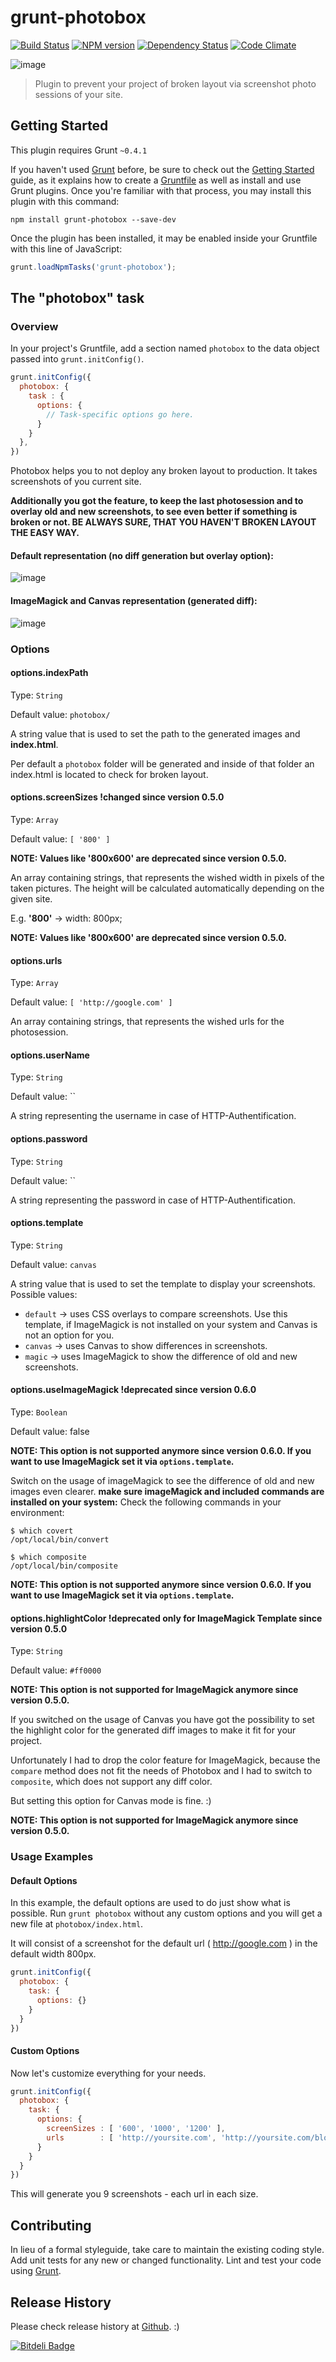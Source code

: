 # grunt-photobox

[![Build Status](https://travis-ci.org/stefanjudis/grunt-photobox.png?branch=master)](https://travis-ci.org/stefanjudis/grunt-photobox) [![NPM version](https://badge.fury.io/js/grunt-photobox.png)](http://badge.fury.io/js/grunt-photobox) [![Dependency Status](https://gemnasium.com/stefanjudis/grunt-photobox.png)](https://gemnasium.com/stefanjudis/grunt-photobox) [![Code Climate](https://codeclimate.com/github/stefanjudis/grunt-photobox.png)](https://codeclimate.com/github/stefanjudis/grunt-photobox)

![image](https://raw.github.com/stefanjudis/grunt-photobox/master/tasks/assets/img/photoBox.png)

> Plugin to prevent your project of broken layout via screenshot photo sessions of your site.

## Getting Started
This plugin requires Grunt `~0.4.1`

If you haven't used [Grunt](http://gruntjs.com/) before, be sure to check out the [Getting Started](http://gruntjs.com/getting-started) guide, as it explains how to create a [Gruntfile](http://gruntjs.com/sample-gruntfile) as well as install and use Grunt plugins. Once you're familiar with that process, you may install this plugin with this command:

```shell
npm install grunt-photobox --save-dev
```

Once the plugin has been installed, it may be enabled inside your Gruntfile with this line of JavaScript:

```js
grunt.loadNpmTasks('grunt-photobox');
```

## The "photobox" task

### Overview
In your project's Gruntfile, add a section named `photobox` to the data object passed into `grunt.initConfig()`.

```js
grunt.initConfig({
  photobox: {
  	task : {
      options: {
      	// Task-specific options go here.
      }
    }
  },
})
```

Photobox helps you to not deploy any broken layout to production. It takes screenshots of you current site.

**Additionally you got the feature, to keep the last photosession and to overlay old and new screenshots, to see even better if something is broken or not. BE ALWAYS SURE, THAT YOU HAVEN'T BROKEN LAYOUT THE EASY WAY.**

#### Default representation (no diff generation but overlay option):

![image](https://raw.github.com/stefanjudis/grunt-photobox/master/tasks/assets/img/default.png)

#### ImageMagick and Canvas representation (generated diff):

![image](https://raw.github.com/stefanjudis/grunt-photobox/master/tasks/assets/img/imageMagick.png)

### Options

#### options.indexPath
Type: `String`

Default value: `photobox/`

A string value that is used to set the path to the generated images and **index.html**.

Per default a ```photobox``` folder will be generated and inside of that folder an index.html is located to check for broken layout.

#### options.screenSizes !changed since version 0.5.0
Type: `Array`

Default value: `[ '800' ]`

**NOTE: Values like '800x600' are deprecated since version 0.5.0.**

An array containing strings, that represents the wished width in pixels of the taken pictures. The height will be calculated automatically depending on the given site.

E.g. **'800'** -> width: 800px;

**NOTE: Values like '800x600' are deprecated since version 0.5.0.**

#### options.urls
Type: `Array`

Default value: `[ 'http://google.com' ]`

An array containing strings, that represents the wished urls for the photosession.

#### options.userName
Type: `String`

Default value: ``

A string representing the username in case of HTTP-Authentification.

#### options.password
Type: `String`

Default value: ``

A string representing the password in case of HTTP-Authentification.

#### options.template
Type: `String`

Default value: `canvas`

A string value that is used to set the template to display your screenshots.
Possible values:

- `default` -> uses CSS overlays to compare screenshots. Use this template, if ImageMagick is not installed on your system and Canvas is not an option for you.
- `canvas`  -> uses Canvas to show differences in screenshots.
- `magic`   -> uses ImageMagick to show the difference of old and new screenshots.

#### options.useImageMagick !deprecated since version 0.6.0
Type: `Boolean`

Default value: false

**NOTE: This option is not supported anymore since version 0.6.0. If you want to use ImageMagick set it via `options.template`.**

Switch on the usage of imageMagick to see the difference of old and new images even clearer.
**make sure imageMagick and included commands are installed on your system:**
Check the following commands in your environment:

```
$ which covert
/opt/local/bin/convert
```
```
$ which composite
/opt/local/bin/composite
```

**NOTE: This option is not supported anymore since version 0.6.0. If you want to use ImageMagick set it via `options.template`.**

#### options.highlightColor !deprecated only for ImageMagick Template since version 0.5.0
Type: `String`

Default value: `#ff0000`

**NOTE: This option is not supported for ImageMagick anymore since version 0.5.0.**

If you switched on the usage of Canvas you have got the possibility to set the highlight color for the generated diff images to make it fit for your project. 

Unfortunately I had to drop the color feature for ImageMagick, because the `compare` method does not fit the needs of Photobox and I had to switch to `composite`, which does not support any diff color. 

But setting this option for Canvas mode is fine. :)

**NOTE: This option is not supported for ImageMagick anymore since version 0.5.0.**

### Usage Examples

#### Default Options
In this example, the default options are used to do just show what is possible. Run ```grunt photobox``` without any custom options and you will get a new file at ```photobox/index.html```.

It will consist of a screenshot for the default url ( http://google.com ) in the default width 800px.

```js
grunt.initConfig({
  photobox: {
  	task: {
	  options: {}
	}
  }
})
```

#### Custom Options
Now let's customize everything for your needs.

```js
grunt.initConfig({
  photobox: {
    task: {
      options: {
        screenSizes : [ '600', '1000', '1200' ],
        urls        : [ 'http://yoursite.com', 'http://yoursite.com/blog', 'http://yoursite.com/catalog' ]
      }
    }
  }
})
```

This will generate you 9 screenshots - each url in each size.

## Contributing
In lieu of a formal styleguide, take care to maintain the existing coding style. Add unit tests for any new or changed functionality. Lint and test your code using [Grunt](http://gruntjs.com/).

## Release History

Please check release history at [Github](https://github.com/stefanjudis/grunt-photobox/releases). :)


[![Bitdeli Badge](https://d2weczhvl823v0.cloudfront.net/stefanjudis/grunt-photobox/trend.png)](https://bitdeli.com/free "Bitdeli Badge")

